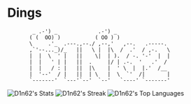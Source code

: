 # Dings
            _ .-') _             .-') _                  
           ( (  OO) )           ( OO ) )                 
           \     .'_  .---.,--./ ,--,'   ,--.   .-----.  
           ,`'--..._)/_   ||   \ |  |\  /  .'  / ,-.   \ 
           |  |  \  ' |   ||    \|  | ).  / -. '-'  |  | 
           |  |   ' | |   ||  .     |/ | .-.  '   .'  /  
           |  |   / : |   ||  |\    |  ' \  |  |.'  /__  
           |  '--'  / |   ||  | \   |  \  `'  /|       | 
           `-------'  `---'`--'  `--'   `----' `-------' 

![D1n62's Stats](https://github-readme-stats.vercel.app/api?username=D1n62&theme=prussian&show_icons=true&hide_border=true&count_private=true)
![D1n62's Streak](https://github-readme-streak-stats.herokuapp.com/?user=D1n62&theme=prussian&hide_border=true)
![D1n62's Top Languages](https://github-readme-stats.vercel.app/api/top-langs/?username=D1n62&theme=prussian&show_icons=true&hide_border=true&layout=compact)
